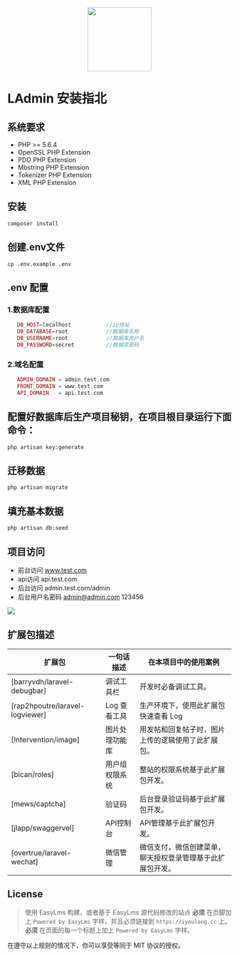 <p align="center">
    <a href="https://www.iyoulang.cc">
        <img width="144" src="https://www.iyoulang.cc/front/assets/img/logo.png">
    </a>
</p>


# LAdmin 安装指北

## 系统要求
* PHP >= 5.6.4
* OpenSSL PHP Extension
* PDO PHP Extension
* Mbstring PHP Extension
* Tokenizer PHP Extension
* XML PHP Extension

## 安装    
```shell
composer install
```

## 创建.env文件

```shell
cp .env.example .env
```

## .env 配置

### 1.数据库配置

 ```php
 	DB_HOST=localhost			//ip地址
 	DB_DATABASE=root			//数据库名称
 	DB_USERNAME=root			//数据库用户名
 	DB_PASSWORD=secret			//数据库密码
 ```

### 2.域名配置

 ```php
	ADMIN_DOMAIN = admin.test.com
	FRONT_DOMAIN = www.test.com
	API_DOMAIN   = api.test.com
 ```

## 配置好数据库后生产项目秘钥，在项目根目录运行下面命令：

 ```shell
 php artisan key:generate
 ```
## 迁移数据

```shell
php artisan migrate
```

## 填充基本数据

```shell
php artisan db:seed
```
## 项目访问

* 前台访问 www.test.com
* api访问  api.test.com
* 后台访问 admin.test.com/admin
* 后台用户名密码 admin@admin.com 123456

<img src="http://o6hc01bvr.bkt.clouddn.com/20161022101315.png" style="max-width: 100%" />

## 扩展包描述

| 扩展包 | 一句话描述 | 在本项目中的使用案例 |  
| --- | --- | --- |   
| [barryvdh/laravel-debugbar] | 调试工具栏 | 开发时必备调试工具。 |
|[rap2hpoutre/laravel-logviewer]| Log 查看工具 | 生产环境下，使用此扩展包快速查看 Log |
| [Intervention/image]| 图片处理功能库 | 用发帖和回复帖子时，图片上传的逻辑使用了此扩展包。 |
| [bican/roles] | 用户组权限系统 | 整站的权限系统基于此扩展包开发。 |
| [mews/captcha] | 验证码 | 后台登录验证码基于此扩展包开发。 |
| [jlapp/swaggervel] | API控制台 | API管理基于此扩展包开发。 |
| [overtrue/laravel-wechat] | 微信管理 | 微信支付，微信创建菜单，聊天授权登录管理基于此扩展包开发。 |


## License

> 使用 EasyLms 构建，或者基于 EasyLms 源代码修改的站点 **必须** 在页脚加上 `Powered by EasyLms` 字样，并且必须链接到 `https://iyoulang.cc` 上。**必须** 在页面的每一个标题上加上 `Powered by EasyLms` 字样。

在遵守以上规则的情况下，你可以享受等同于 MIT 协议的授权。
